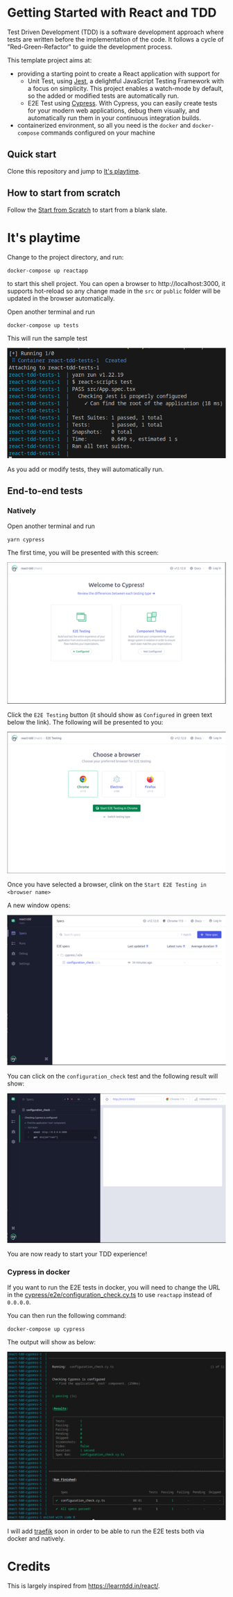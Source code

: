 # Getting Started with React and TDD

Test Driven Development (TDD) is a software development approach where tests are written before the implementation of the code. It follows a cycle of "Red-Green-Refactor" to guide the development process.

This template project aims at:
- providing a starting point to create a React application with support for
  - Unit Test, using [Jest](https://jestjs.io/), a delightful JavaScript Testing Framework with a focus on simplicity. This project enables a watch-mode by default, so the added or modified tests are automatically run.
  - E2E Test using [Cypress](https://cypress.io). With Cypress, you can easily create tests for your modern web applications, debug them visually, and automatically run them in your continuous integration builds.
- containerized environment, so all you need is the `docker` and `docker-compose` commands configured on your machine

## Quick start

Clone this repository and jump to [It's playtime](#its-playtime).

## How to start from scratch

Follow the [Start from Scratch](docs/scratch.md) to start from a blank slate.

# It's playtime

Change to the project directory, and run:
```
docker-compose up reactapp
```
to start this shell project. You can open a browser to http://localhost:3000, it supports hot-reload so any change made in the `src` or `public` folder will be updated in the browser automatically.

Open another terminal and run
```
docker-compose up tests
```

This will run the sample test

![Unit Tests](docs/img/jest-unit-tests.png)

As you add or modify tests, they will automatically run.


## End-to-end tests

### Natively
Open another terminal and run
```
yarn cypress
```
The first time, you will be presented with this screen:

![Cypress main screen](docs/img/cypress-welcome-small.png)

Click the `E2E Testing` button (it should show as `Configured` in green text below the link). The following will be presented to you:  

![Cypress choose browser](docs/img/cypress-choose-browser-small.png)

Once you have selected a browser, clink on the `Start E2E Testing in <browser name>`

A new window opens:

![Cypress E2E test screen](docs/img/cypress-e2e-main-screen-small.png)

You can click on the `configuration_check` test and the following result will show:

![Cypress E2E test screen](docs/img/cypress-e2e-result-small.png)


You are now ready to start your TDD experience!

### Cypress in docker

If you want to run the E2E tests in docker, you will need to change the URL in the [cypress/e2e/configuration_check.cy.ts](cypress/e2e/configuration_check.cy.ts) to use `reactapp` instead of `0.0.0.0`.

You can then run the following command:
```
docker-compose up cypress
```

The output will show as below:

![Cypress E2E test screen](docs/img/cypress-e2e-docker-small.png)

I will add [traefik](https://doc.traefik.io/traefik/providers/docker/) soon in order to be able to run the E2E tests both via docker and natively.


# Credits

This is largely inspired from https://learntdd.in/react/.